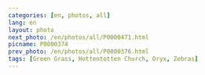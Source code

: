 ```yaml
---
categories: [en, photos, all]
lang: en
layout: photo
next_photo: /en/photos/all/P0000471.html
picname: P0000374
prev_photo: /en/photos/all/P0000376.html
tags: [Green Grass, Hottentotten Church, Oryx, Zebras]
---
```

